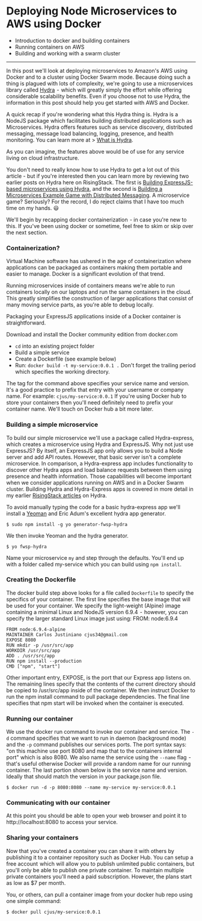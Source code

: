 # Deploying Node Microservices to AWS using Docker

* Introduction to docker and building containers
* Running containers on AWS
* Building and working with a swarm cluster

---

In this post we'll look at deploying microservices to Amazon's AWS using Docker and to a cluster using Docker Swarm mode. Because doing such a thing is plagued with lots of complexity, we're going to use a microservices library called [Hydra](https://www.npmjs.com/package/hydra)  -  which will greatly simply the effort while offering considerable scalability benefits. Even if you choose not to use Hydra, the information in this post should help you get started with AWS and Docker.

A quick recap if you're wondering what this Hydra thing is. Hydra is a NodeJS package which facilitates building distributed applications such as Microservices. Hydra offers features such as service discovery, distributed messaging, message load balancing, logging, presence, and health monitoring. You can learn more at > [What is Hydra](https://www.hydramicroservice.com/what-is-hydra.html).

As you can imagine, the features above would be of use for any service living on cloud infrastructure.

You don't need to really know how to use Hydra to get a lot out of this article - but if you're interested then you can learn more by reviewing two earlier posts on Hydra here on RisingStack. The first is [Building ExpressJS-based microservices using Hydra](https://community.risingstack.com/tutorial-building-expressjs-based-microservices-using-hydra/), and the second is [Building a Microservices Example Game with Distributed Messaging](https://community.risingstack.com/building-a-microservices-example-game-with-distributed-messaging/). A microservice game? Seriously? For the record, I do reject claims that I have too much time on my hands. 😃

We'll begin by recapping docker containerization  - in case you're new to this. If you've been using docker or sometime, feel free to skim or skip over the next section.

### Containerization?

Virtual Machine software has ushered in the age of containerization where applications can be packaged as containers making them portable and easier to manage. Docker is a significant evolution of that trend.

Running microservices inside of containers means we're able to run containers locally on our laptops and run the same containers in the cloud. This greatly simplifies the construction of larger applications that consist of many moving service parts, as you're able to debug locally.

Packaging your ExpressJS applications inside of a Docker container is straightforward.

Download and install the Docker community edition from docker.com 

* `cd` into an existing project folder
* Build a simple service
* Create a Dockerfile (see example below)
* Run: `docker build -t my-service:0.0.1 .` Don't forget the trailing period which specifies the working directory.

The tag for the command above specifies your service name and version. It's a good practice to prefix that entry with your username or company name. For example: `cjus/my-service:0.0.1` If you're using Docker hub to store your containers then you'll need definitely need to prefix your container name. We'll touch on Docker hub a bit more later.

### Building a simple microservice

To build our simple microservice we'll use a package called Hydra-express, which creates a microservice using Hydra and ExpressJS. Why not just use ExpressJS? By itself, an ExpressJS app only allows you to build a Node server and add API routes. However, that basic server isn't a complete microservice. In comparison, a Hydra-express app includes functionality to discover other Hydra apps and load balance requests between them using presence and health information. Those capabilities will become important when we consider applications running on AWS and in a Docker Swarm cluster. Building Hydra and Hydra-Express apps is covered in more detail in my earlier [RisingStack articles](https://community.risingstack.com/author/carlos/) on Hydra.

To avoid manually typing the code for a basic hydra-express app we'll install a [Yeoman](http://yeoman.io/learning/) and Eric Adum's excellent hydra app generator.

```shell
$ sudo npm install -g yo generator-fwsp-hydra
```

We then invoke Yeoman and the hydra generator.

```shell
$ yo fwsp-hydra
```

Name your microservice `my` and step through the defaults. You'll end up with a folder called my-service which you can build using `npm install`.



### Creating the Dockerfile

The docker build step above looks for a file called `Dockerfile` to specify the specifics of your container. The first line specifies the base image that will be used for your container. We specify the light-weight (Alpine) image containing a minimal Linux and NodeJS version 6.9.4  -  however, you can specify the larger standard Linux image just using: FROM: node:6.9.4

```
FROM node:6.9.4-alpine
MAINTAINER Carlos Justiniano cjus34@gmail.com
EXPOSE 8080
RUN mkdir -p /usr/src/app
WORKDIR /usr/src/app
ADD . /usr/src/app
RUN npm install --production
CMD ["npm", "start"]
```

Other important entry, EXPOSE, is the port that our Express app listens on. The remaining lines specify that the contents of the current directory should be copied to /usr/src/app inside of the container. We then instruct Docker to run the npm install command to pull package dependencies. The final line specifies that npm start will be invoked when the container is executed.

### Running our container

We use the docker run command to invoke our container and service. The `-d` command specifies that we want to run in daemon (background mode) and the `-p` command publishes our services ports. The port syntax says: "on this machine use port 8080 and map that to the containers internal port" which is also 8080. We also name the service using the  `--name` flag  -  that's useful otherwise Docker will provide a random name for our running container. The last portion shown below is the service name and version. Ideally that should match the version in your package.json file.

```
$ docker run -d -p 8080:8080 --name my-service my-service:0.0.1
```

### Communicating with our container

At this point you should be able to open your web browser and point it to http://localhost:8080 to access your service.

### Sharing your containers

Now that you've created a container you can share it with others by publishing it to a container repository such as Docker Hub. You can setup a free account  which will allow you to publish unlimited public containers, but you'll only be able to publish one private container. To maintain multiple private containers you'll need a paid subscription. However, the plans start as low as $7 per month.

You, or others, can pull a container image from your docker hub repo using one simple command:

```
$ docker pull cjus/my-service:0.0.1
```
